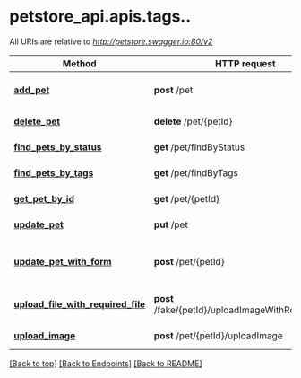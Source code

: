 <a name="top"></a>
# petstore_api.apis.tags..

All URIs are relative to *http://petstore.swagger.io:80/v2*

Method | HTTP request | Description
------------- | ------------- | -------------
[**add_pet**](/add_pet.md) | **post** /pet | Add a new pet to the store
[**delete_pet**](/delete_pet.md) | **delete** /pet/{petId} | Deletes a pet
[**find_pets_by_status**](/find_pets_by_status.md) | **get** /pet/findByStatus | Finds Pets by status
[**find_pets_by_tags**](/find_pets_by_tags.md) | **get** /pet/findByTags | Finds Pets by tags
[**get_pet_by_id**](/get_pet_by_id.md) | **get** /pet/{petId} | Find pet by ID
[**update_pet**](/update_pet.md) | **put** /pet | Update an existing pet
[**update_pet_with_form**](/update_pet_with_form.md) | **post** /pet/{petId} | Updates a pet in the store with form data
[**upload_file_with_required_file**](/upload_file_with_required_file.md) | **post** /fake/{petId}/uploadImageWithRequiredFile | uploads an image (required)
[**upload_image**](/upload_image.md) | **post** /pet/{petId}/uploadImage | uploads an image

[[Back to top]](#top) [[Back to Endpoints]](../../../README.md#Endpoints) [[Back to README]](../../../README.md)
